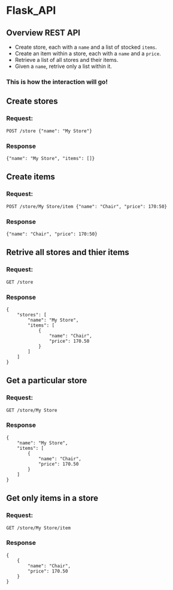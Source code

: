 # Flask_API

## Overview REST API

- Create store, each with a `name` and a list of stocked `items`.
- Create an item within a store, each with a `name` and a `price`.
- Retrieve a list of all stores and their items.
- Given a `name`, retrive only a list within it.

### This is how the interaction will go!

## Create stores
### Request:
`POST /store {"name": "My Store"}`
### Response
`{"name": "My Store", "items": []}`

## Create items
### Request:
`POST /store/My Store/item {"name": "Chair", "price": 170:50}`
### Response
`{"name": "Chair", "price": 170:50}`

## Retrive all stores and thier items
### Request:
`GET /store`
### Response
```
{
    "stores": [
        "name": "My Store",
        "items": [
            {
                "name": "Chair",
                "price": 170.50
            }
        ]
    ]
}
```

## Get a particular store
### Request:
`GET /store/My Store`
### Response
```
{
    "name": "My Store",
    "items": [
        {
            "name": "Chair",
            "price": 170.50
        }
    ]
}
```

## Get only items in a store
### Request:
`GET /store/My Store/item`
### Response
```
{
    {
        "name": "Chair",
        "price": 170.50
    }
}